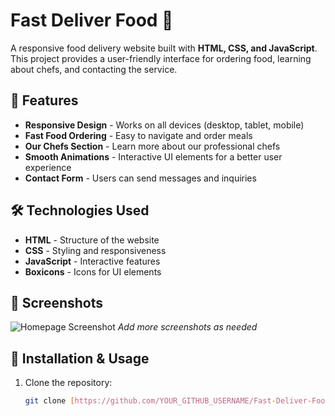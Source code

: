# Fast Deliver Food 🍜

A responsive food delivery website built with **HTML, CSS, and JavaScript**. This project provides a user-friendly interface for ordering food, learning about chefs, and contacting the service.

## 📌 Features

- **Responsive Design** - Works on all devices (desktop, tablet, mobile)
- **Fast Food Ordering** - Easy to navigate and order meals
- **Our Chefs Section** - Learn more about our professional chefs
- **Smooth Animations** - Interactive UI elements for a better user experience
- **Contact Form** - Users can send messages and inquiries

## 🛠️ Technologies Used

- **HTML** - Structure of the website
- **CSS** - Styling and responsiveness
- **JavaScript** - Interactive features
- **Boxicons** - Icons for UI elements

## 📸 Screenshots

![Homepage Screenshot](./screenshots/homepage.png)
_Add more screenshots as needed_

## 🚀 Installation & Usage

1. Clone the repository:
   ```bash
   git clone [https://github.com/YOUR_GITHUB_USERNAME/Fast-Deliver-Food.git](https://github.com/mari-rj/fast-deliver.git)
   ```

